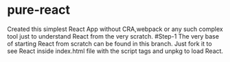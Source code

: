 # pure-react
Created this simplest React App without CRA,webpack or any such complex tool just to understand React from the very scratch.
#Step-1
The very base of starting React from scratch can be found in this branch. Just fork it to see React inside index.html file with the script tags and unpkg to load React.



